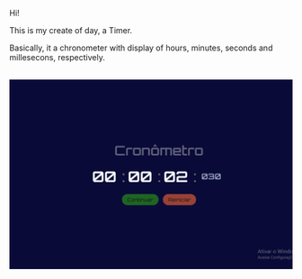 Hi!

This is my create of day, a Timer. 

Basically, it a chronometer  with display of hours, minutes, seconds and millesecons, respectively.

<img scr="https://github.com/AR097/Cronometro-Timer/blob/main/Gif%20slides%20images.gif" alt="">

<img src="https://github.com/AR097/Cronometro-Timer/blob/main/img/Display%20Timer.png" alt="Timer Display">
